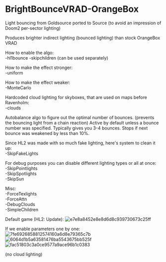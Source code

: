 # BrightBounceVRAD-OrangeBox
Light bouncing from Goldsource ported to Source (to avoid an impression of Doom2 per-sector lighting)

Produces brighter indirect lighting (bounced lighting) than stock OrangeBox VRAD

How to enable the algo:  
-hl1bounce -skipchildren (can be used separately)

How to make the effect stronger:  
-uniform

How to make the effect weaker:  
-MonteCarlo

Hardcoded cloud lighting for skyboxes, that are used on maps before Ravenholm:  
-clouds

Autobalance algo to figure out the optimal number of bounces.
(prevents the bouncing light from a chain reaction)
Active by default unless a bounce number was specified. Typically gives you 3-4 bounces. Stops if next bounce was weakened by less than 10%.

Since HL2 was made with so much fake lighting, here's system to clean it up:  
-SkipFakeLights

For debug purposes you can disable different lighting types or all at once:  
-SkipPointlights  
-SkipSpotlights  
-SkipSun

Misc:  
-ForceTexlights  
-ForceAttn  
-DebugClouds  
-SimpleChildren

Default game (HL2: Update):
![e7e8a8452e8e8d6d8c939730673c25ff](https://github.com/user-attachments/assets/70a17d48-a8ed-4424-985c-14025398402b)

If we enable parameters one by one:
![7fe6926858812574160a6d8e79365c7b](https://github.com/user-attachments/assets/184fdba3-6d4f-4527-aa9b-31c6ba50562f)
![6064d1b5a63581476ba5543675bb525f](https://github.com/user-attachments/assets/fc2a3b94-54de-4ee6-8d97-641d0bd6e9de)
![fac51803c3a0ce9577a9ace96b1c0383](https://github.com/user-attachments/assets/25c5c0a4-de9e-4f5f-9baa-cf63a7004f00)

(no cloud lighting)


